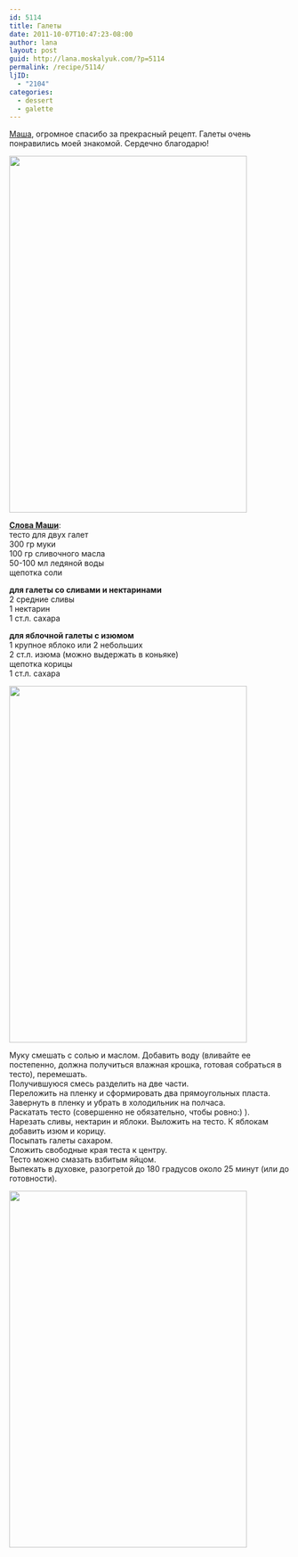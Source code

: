 ```yaml
---
id: 5114
title: Галеты
date: 2011-10-07T10:47:23-08:00
author: lana
layout: post
guid: http://lana.moskalyuk.com/?p=5114
permalink: /recipe/5114/
ljID:
  - "2104"
categories:
  - dessert
  - galette
---
```

[Маша](http://mariha-kitchen.livejournal.com/56985.html#cutid1), огромное спасибо за прекрасный рецепт. Галеты очень понравились моей знакомой. Сердечно благодарю!

<img loading="lazy" class="alignnone" title="Galette with plums and cinnamon" src="http://farm7.static.flickr.com/6045/6218962681_a781a9b4d1_z.jpg" alt="" width="427" height="640" /> 

**[Слова Маши](http://mariha-kitchen.livejournal.com/56985.html#cutid1)**:  
тесто для двух галет  
300 гр муки  
100 гр сливочного масла  
50-100 мл ледяной воды  
щепотка соли

**для галеты со сливами и нектаринами**  
2 средние сливы  
1 нектарин  
1 ст.л. сахара

**для яблочной галеты с изюмом**  
1 крупное яблоко или 2 небольших  
2 ст.л. изюма (можно выдержать в коньяке)  
щепотка корицы  
1 ст.л. сахара

<img loading="lazy" class="alignnone" title="Galette with plums and cinnamon" src="http://farm7.static.flickr.com/6223/6219484244_fe9855873f_z.jpg" alt="" width="427" height="640" /> 

Муку смешать с солью и маслом. Добавить воду (вливайте ее постепенно, должна получиться влажная крошка, готовая собраться в тесто), перемешать.  
Получившуюся смесь разделить на две части.  
Переложить на пленку и сформировать два прямоугольных пласта. Завернуть в пленку и убрать в холодильник на полчаса.  
Раскатать тесто (совершенно не обязательно, чтобы ровно:) ).  
Нарезать сливы, нектарин и яблоки. Выложить на тесто. К яблокам добавить изюм и корицу.  
Посыпать галеты сахаром.  
Сложить свободные края теста к центру.  
Тесто можно смазать взбитым яйцом.  
Выпекать в духовке, разогретой до 180 градусов около 25 минут (или до готовности).

<img loading="lazy" class="alignnone" title="Galette with plums and cinnamon" src="http://farm7.static.flickr.com/6092/6218964011_59d1b466db_z.jpg" alt="" width="427" height="640" />